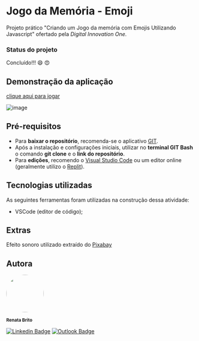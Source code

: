 # Jogo da Memória - Emoji
Projeto prático "Criando um Jogo da memória com Emojis Utilizando Javascript" ofertado pela *Digital Innovation One.*

### Status do projeto
Concluído!!! :smile: :heart_eyes:

## Demonstração da aplicação
[clique aqui para jogar](https://renatabc.github.io/groundhog-game/)

![image](https://github.com/Renatabc/emoji-memory-game/assets/93830634/bdebe00d-ea39-4bc6-b2df-991e19530663)

## Pré-requisitos
- Para **baixar o repositório**, recomenda-se o aplicativo [GIT](https://git-scm.com/downloads).
- Após a instalação e configurações iniciais, utilizar no **terminal GIT Bash** o comando **git clone** e o **link do repositório**.
- Para **edições**, recomendo o [Visual Studio Code](https://code.visualstudio.com/download) ou um editor online (geralmente utilizo o [Replit](http://replit.com)).

## Tecnologias utilizadas
As seguintes ferramentas foram utilizadas na construção dessa atividade:
- VSCode (editor de código);

## Extras
Efeito sonoro utilizado extraído do <a href="https://pixabay.com/sound-effects/?utm_source=link-attribution&utm_medium=referral&utm_campaign=music&utm_content=6896">Pixabay</a>

## Autora
<img style="border-radius: 50%;" src="https://avatars.githubusercontent.com/u/93830634?s=400&u=6adaba5d61e8bc151b25462fb36582bb32a7e146&v=4" width="100px;" height="100px;" alt=""/>

<sub><b>Renata Brito</b></sub>

[![Linkedin Badge](https://img.shields.io/badge/-Renata-blue?style=flat-square&logo=Linkedin&logoColor=white&link=https://www.linkedin.com/in/renata-brito-601b83222/)](https://www.linkedin.com/in/renata-brito-601b83222/)
[![Outlook Badge](https://img.shields.io/badge/-renatabc12@outlook.com-c14438?style=flat-square&logo=Outlook&logoColor=white&link=mailto:renatabc12@outlook.com)](mailto:renatabc12@outlook.com)
